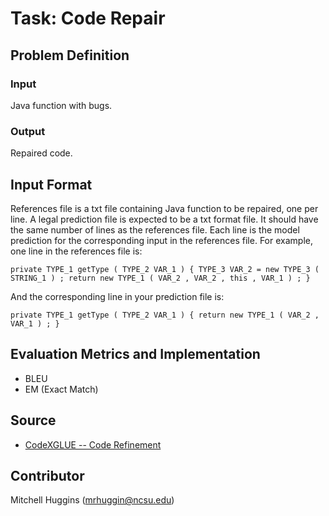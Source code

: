 # Task: Code Repair

## Problem Definition

### Input

Java function with bugs.

### Output

Repaired code.

## Input Format

References file is a txt file containing Java function to be repaired, one per line. A legal prediction file is expected to be a txt format file. It should have the same number of lines as the references file. Each line is the model prediction for the corresponding input in the references file. For example, one line in the references file is:
```
private TYPE_1 getType ( TYPE_2 VAR_1 ) { TYPE_3 VAR_2 = new TYPE_3 ( STRING_1 ) ; return new TYPE_1 ( VAR_2 , VAR_2 , this , VAR_1 ) ; }
```

And the corresponding line in your prediction file is:
```
private TYPE_1 getType ( TYPE_2 VAR_1 ) { return new TYPE_1 ( VAR_2 , VAR_1 ) ; }
```


## Evaluation Metrics and Implementation

- BLEU
- EM (Exact Match)

## Source

- [CodeXGLUE -- Code Refinement](https://github.com/microsoft/CodeXGLUE/tree/main/Code-Code/code-refinement/evaluator)

## Contributor

Mitchell Huggins (mrhuggin@ncsu.edu)